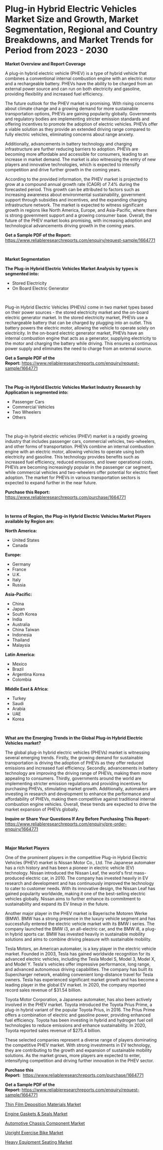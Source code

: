 <p><h1>Plug-in Hybrid Electric Vehicles Market Size and Growth, Market Segmentation, Regional and Country Breakdowns, and Market Trends for Period from 2023 -  2030</h1></p><p><strong>Market Overview and Report Coverage</strong></p>
<p><p>A plug-in hybrid electric vehicle (PHEV) is a type of hybrid vehicle that combines a conventional internal combustion engine with an electric motor and a rechargeable battery. PHEVs have the ability to be charged from an external power source and can run on both electricity and gasoline, providing flexibility and increased fuel efficiency.</p><p>The future outlook for the PHEV market is promising. With rising concerns about climate change and a growing demand for more sustainable transportation options, PHEVs are gaining popularity globally. Governments and regulatory bodies are implementing stricter emission standards and offering incentives to promote the adoption of electric vehicles. PHEVs offer a viable solution as they provide an extended driving range compared to fully electric vehicles, eliminating concerns about range anxiety.</p><p>Additionally, advancements in battery technology and charging infrastructure are further reducing barriers to adoption. PHEVs are becoming more affordable and accessible for consumers, leading to an increase in market demand. The market is also witnessing the entry of new players and innovative technologies, which is expected to intensify competition and drive further growth in the coming years.</p><p>According to the provided information, the PHEV market is projected to grow at a compound annual growth rate (CAGR) of 7.4% during the forecasted period. This growth can be attributed to factors such as increasing awareness about environmental sustainability, government support through subsidies and incentives, and the expanding charging infrastructure network. The market is expected to witness significant growth in regions like North America, Europe, and Asia-Pacific, where there is strong government support and a growing consumer base. Overall, the future of the PHEV market looks promising, with increasing adoption and technological advancements driving growth in the coming years.</p></p>
<p><strong>Get a Sample PDF of the Report:</strong> <a href="https://www.reliableresearchreports.com/enquiry/request-sample/1664771">https://www.reliableresearchreports.com/enquiry/request-sample/1664771</a></p>
<p>&nbsp;</p>
<p><strong>Market Segmentation</strong></p>
<p><strong>The Plug-in Hybrid Electric Vehicles Market Analysis by types is segmented into:</strong></p>
<p><ul><li>Stored Electricity</li><li>On Board Electric Generator</li></ul></p>
<p>&nbsp;</p>
<p><p>Plug-in Hybrid Electric Vehicles (PHEVs) come in two market types based on their power sources - the stored electricity market and the on-board electric generator market. In the stored electricity market, PHEVs use a rechargeable battery that can be charged by plugging into an outlet. This battery powers the electric motor, allowing the vehicle to operate solely on electricity. In the on-board electric generator market, PHEVs have an internal combustion engine that acts as a generator, supplying electricity to the motor and charging the battery while driving. This ensures a continuous power supply and eliminates the need to charge from an external source.</p></p>
<p><strong>Get a Sample PDF of the Report:</strong>&nbsp;<a href="https://www.reliableresearchreports.com/enquiry/request-sample/1664771">https://www.reliableresearchreports.com/enquiry/request-sample/1664771</a></p>
<p>&nbsp;</p>
<p><strong>The Plug-in Hybrid Electric Vehicles Market Industry Research by Application is segmented into:</strong></p>
<p><ul><li>Passenger Cars</li><li>Commercial Vehicles</li><li>Two Wheelers</li><li>Others</li></ul></p>
<p>&nbsp;</p>
<p><p>The plug-in hybrid electric vehicles (PHEV) market is a rapidly growing industry that includes passenger cars, commercial vehicles, two-wheelers, and other forms of transportation. PHEVs combine an internal combustion engine with an electric motor, allowing vehicles to operate using both electricity and gasoline. This technology provides benefits such as increased fuel efficiency, reduced emissions, and lower operational costs. PHEVs are becoming increasingly popular in the passenger car segment, while commercial vehicles and two-wheelers offer potential for electric fleet adoption. The market for PHEVs in various transportation sectors is expected to expand further in the near future.</p></p>
<p><strong>Purchase this Report:</strong>&nbsp; <a href="https://www.reliableresearchreports.com/purchase/1664771">https://www.reliableresearchreports.com/purchase/1664771</a></p>
<p>&nbsp;</p>
<p><strong>In terms of Region, the Plug-in Hybrid Electric Vehicles Market Players available by Region are:</strong></p>
<p>
    <p> <strong> North America: </strong>
        <ul>
            <li>United States</li>
            <li>Canada</li>
        </ul>
        </p> 
    <p> <strong> Europe: </strong>
        <ul>
            <li>Germany</li>
            <li>France</li>
            <li>U.K.</li>
            <li>Italy</li>
            <li>Russia</li>
        </ul>
        </p> 
    <p> <strong> Asia-Pacific: </strong>
        <ul>
            <li>China</li>
            <li>Japan</li>
            <li>South Korea</li>
            <li>India</li>
            <li>Australia</li>
            <li>China Taiwan</li>
            <li>Indonesia</li>
            <li>Thailand</li>
            <li>Malaysia</li>
        </ul>
        </p> 
    <p> <strong> Latin America: </strong>
        <ul>
            <li>Mexico</li>
            <li>Brazil</li>
            <li>Argentina Korea</li>
            <li>Colombia</li>
        </ul>
        </p> 
    <p> <strong> Middle East & Africa: </strong>
        <ul>
            <li>Turkey</li>
            <li>Saudi</li>
            <li>Arabia</li>
            <li>UAE</li>
            <li>Korea</li>
        </ul>
    </p>
    </p>
<p>&nbsp;</p>
<p><strong>What are the Emerging Trends in the Global Plug-in Hybrid Electric Vehicles market?</strong></p>
<p><p>The global plug-in hybrid electric vehicles (PHEVs) market is witnessing several emerging trends. Firstly, the growing demand for sustainable transportation is driving the adoption of PHEVs as they offer reduced emissions and increased fuel efficiency. Secondly, advancements in battery technology are improving the driving range of PHEVs, making them more appealing to consumers. Thirdly, governments around the world are implementing stricter emission regulations and providing incentives for purchasing PHEVs, stimulating market growth. Additionally, automakers are investing in research and development to enhance the performance and affordability of PHEVs, making them competitive against traditional internal combustion engine vehicles. Overall, these trends are expected to drive the market expansion of PHEVs globally.</p></p>
<p><strong>Inquire or Share Your Questions If Any Before Purchasing This Report</strong>- <a href="https://www.reliableresearchreports.com/enquiry/pre-order-enquiry/1664771">https://www.reliableresearchreports.com/enquiry/pre-order-enquiry/1664771</a></p>
<p>&nbsp;</p>
<p><strong>Major Market Players</strong></p>
<p><p>One of the prominent players in the competitive Plug-in Hybrid Electric Vehicles (PHEV) market is Nissan Motor Co., Ltd. The Japanese automaker has a rich history and has been a pioneer in electric vehicle (EV) technology. Nissan introduced the Nissan Leaf, the world's first mass-produced electric car, in 2010. The company has invested heavily in EV research and development and has continuously improved the technology to cater to customer needs. With its innovative design, the Nissan Leaf has gained popularity worldwide, making it one of the best-selling electric vehicles globally. Nissan aims to further enhance its commitment to sustainability and expand its EV lineup in the future.</p><p>Another major player in the PHEV market is Bayerische Motoren Werke (BMW). BMW has a strong presence in the luxury vehicle segment and has successfully entered the electric vehicle market with its BMW i series. The company launched the BMW i3, an all-electric car, and the BMW i8, a plug-in hybrid sports car. BMW has invested heavily in sustainable mobility solutions and aims to combine driving pleasure with sustainable mobility.</p><p>Tesla Motors, an American automaker, is a key player in the electric vehicle market. Founded in 2003, Tesla has gained worldwide recognition for its advanced electric vehicles, including the Tesla Model S, Model 3, Model X, and Model Y. Tesla's vehicles offer impressive performance, long range, and advanced autonomous driving capabilities. The company has built its Supercharger network, enabling convenient long-distance travel for Tesla owners. Tesla has experienced significant market growth and has become a leading player in the global EV market. In 2020, the company reported record sales revenue of $31.54 billion.</p><p>Toyota Motor Corporation, a Japanese automaker, has also been actively involved in the PHEV market. Toyota introduced the Toyota Prius Prime, a plug-in hybrid variant of the popular Toyota Prius, in 2016. The Prius Prime offers a combination of electric and gasoline power, providing enhanced fuel efficiency. Toyota has been investing in hybrid and hydrogen fuel cell technologies to reduce emissions and enhance sustainability. In 2020, Toyota reported sales revenue of $275.4 billion.</p><p>These selected companies represent a diverse range of players dominating the competitive PHEV market. With strong investments in EV technology, they are contributing to the growth and expansion of sustainable mobility solutions. As the market grows, more players are expected to enter, intensifying competition and driving further innovation in the PHEV sector.</p></p>
<p><strong>Purchase this Report:</strong>&nbsp;&nbsp;<a href="https://www.reliableresearchreports.com/purchase/1664771">https://www.reliableresearchreports.com/purchase/1664771</a></p>
<p></p>
<p><strong>Get a Sample PDF of the Report:</strong>&nbsp;<a href="https://www.reliableresearchreports.com/enquiry/request-sample/1664771">https://www.reliableresearchreports.com/enquiry/request-sample/1664771</a></p>
<p><p><a href="https://medium.com/@jonatanjast6362/thin-film-deposition-materials-market-size-growth-forecast-2023-2030-a18ccf380071">Thin Film Deposition Materials Market</a></p><p><a href="https://www.linkedin.com/pulse/engine-gaskets-amp-seals-market-size-growth-forecast/">Engine Gaskets & Seals Market</a></p><p><a href="https://www.linkedin.com/pulse/automotive-chassis-component-market-challenges-opportunities/">Automotive Chassis Component Market</a></p><p><a href="https://medium.com/@luispacocha/upright-exercise-bike-market-size-growth-forecast-2023-2030-6b343f2cc081">Upright Exercise Bike Market</a></p><p><a href="https://www.linkedin.com/pulse/heavy-equipment-seating-market-share-amp-new-trends-analysis/">Heavy Equipment Seating Market</a></p></p>